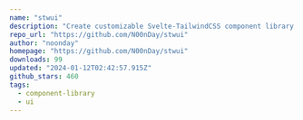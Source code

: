 ```yaml
---
name: "stwui"
description: "Create customizable Svelte-TailwindCSS component library."
repo_url: "https://github.com/N00nDay/stwui"
author: "noonday"
homepage: "https://github.com/N00nDay/stwui"
downloads: 99
updated: "2024-01-12T02:42:57.915Z"
github_stars: 460
tags: 
  - component-library
  - ui
---
```


